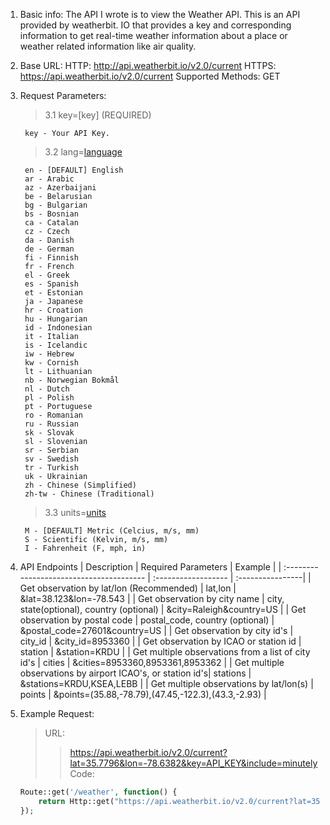 1. Basic info:
The API I wrote is to view the Weather API. This is an API provided by weatherbit. IO that provides a key and corresponding information to get real-time weather information about a place or weather related information like air quality.


2. Base URL:
HTTP: http://api.weatherbit.io/v2.0/current
HTTPS: https://api.weatherbit.io/v2.0/current
Supported Methods: GET


3. Request Parameters:  
    >3.1 key=[key] (REQUIRED)  
    >>
        key - Your API Key.

    >3.2 lang=[language](optional)  
    >>
        en - [DEFAULT] English  
        ar - Arabic  
        az - Azerbaijani  
        be - Belarusian  
        bg - Bulgarian  
        bs - Bosnian  
        ca - Catalan  
        cz - Czech  
        da - Danish  
        de - German  
        fi - Finnish  
        fr - French  
        el - Greek  
        es - Spanish  
        et - Estonian  
        ja - Japanese  
        hr - Croation  
        hu - Hungarian  
        id - Indonesian  
        it - Italian  
        is - Icelandic  
        iw - Hebrew  
        kw - Cornish  
        lt - Lithuanian  
        nb - Norwegian Bokmål  
        nl - Dutch  
        pl - Polish  
        pt - Portuguese  
        ro - Romanian  
        ru - Russian  
        sk - Slovak  
        sl - Slovenian  
        sr - Serbian  
        sv - Swedish  
        tr - Turkish  
        uk - Ukrainian  
        zh - Chinese (Simplified)  
        zh-tw - Chinese (Traditional) 
  
    >3.3 units=[units](optional)
    >>
        M - [DEFAULT] Metric (Celcius, m/s, mm)
        S - Scientific (Kelvin, m/s, mm)
        I - Fahrenheit (F, mph, in)


4. API Endpoints
    | Description                              | Required Parameters | Example |
    | :--------------------------------------- | :------------------ | :----------------|
    | Get observation by lat/lon (Recommended) | lat,lon             | &lat=38.123&lon=-78.543 |
    | Get observation by city name             | city, state(optional), country (optional) | &city=Raleigh&country=US |
    | Get observation by postal code | postal_code, country (optional)	| &postal_code=27601&country=US |
    | Get observation by city id's	| city_id	| &city_id=8953360 |
    | Get observation by ICAO or station id | station | &station=KRDU |
    | Get multiple observations from a list of city id's | cities | &cities=8953360,8953361,8953362 |
    | Get multiple observations by airport ICAO's, or station id's| stations | &stations=KRDU,KSEA,LEBB |
    | Get multiple observations by lat/lon(s) | points | &points=(35.88,-78.79),(47.45,-122.3),(43.3,-2.93) |


5. Example Request:
    > URL: 
    >> https://api.weatherbit.io/v2.0/current?lat=35.7796&lon=-78.6382&key=API_KEY&include=minutely  
    > Code: 
    ``` PHP
    Route::get('/weather', function() {
        return Http::get("https://api.weatherbit.io/v2.0/current?lat=35.7796&lon=-78.6382&key=8f57412bf51e49b19fdde550c63e901a&include=minutely")->json();
    });
    ```